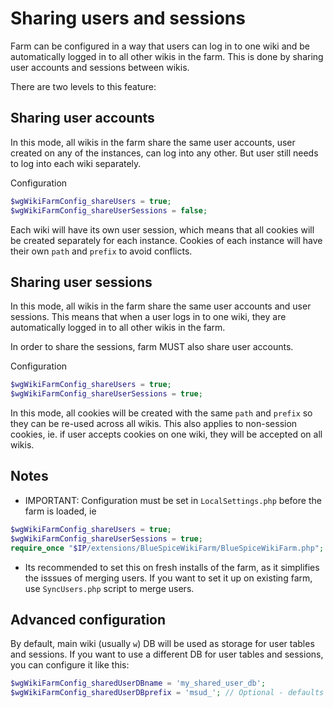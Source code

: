 # Sharing users and sessions

Farm can be configured in a way that users can log in to one wiki and be automatically logged in to
all other wikis in the farm. This is done by sharing user accounts and sessions between wikis.

There are two levels to this feature:

## Sharing user accounts

In this mode, all wikis in the farm share the same user accounts, user created on any of the instances, can log into
any other. But user still needs to log into each wiki separately.

Configuration
```php
$wgWikiFarmConfig_shareUsers = true;
$wgWikiFarmConfig_shareUserSessions = false;
```

Each wiki will have its own user session, which means that all cookies will be created separately for each instance.
Cookies of each instance will have their own `path` and `prefix` to avoid conflicts.

## Sharing user sessions

In this mode, all wikis in the farm share the same user accounts and user sessions. This means that when a user logs in
to one wiki, they are automatically logged in to all other wikis in the farm.

In order to share the sessions, farm MUST also share user accounts.

Configuration
```php
$wgWikiFarmConfig_shareUsers = true;
$wgWikiFarmConfig_shareUserSessions = true;
```

In this mode, all cookies will be created with the same `path` and `prefix` so they can be re-used across all wikis.
This also applies to non-session cookies, ie. if user accepts cookies on one wiki, they will be accepted on all wikis.

## Notes
- IMPORTANT: Configuration must be set in `LocalSettings.php` before the farm is loaded, ie

```php
$wgWikiFarmConfig_shareUsers = true;
$wgWikiFarmConfig_shareUserSessions = true;
require_once "$IP/extensions/BlueSpiceWikiFarm/BlueSpiceWikiFarm.php";
```

- Its recommended to set this on fresh installs of the farm, as it simplifies the isssues of merging users.
If you want to set it up on existing farm, use `SyncUsers.php` script to merge users.

## Advanced configuration

By default, main wiki (usually `w`) DB will be used as storage for user tables and sessions. If you want to use
a different DB for user tables and sessions, you can configure it like this:

```php
$wgWikiFarmConfig_sharedUserDBname = 'my_shared_user_db';
$wgWikiFarmConfig_sharedUserDBprefix = 'msud_'; // Optional - defaults to `''`
```
